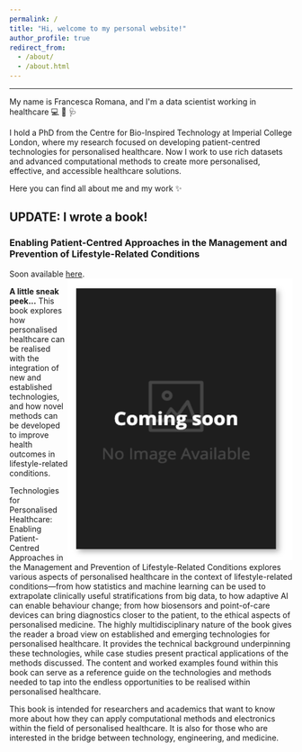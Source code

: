 ```yaml
---
permalink: /
title: "Hi, welcome to my personal website!"
author_profile: true
redirect_from: 
  - /about/
  - /about.html
---
```


---
My name is Francesca Romana, and I'm a data scientist working in healthcare :computer: :dna: :stethoscope:

I hold a PhD from the Centre for Bio-Inspired Technology at Imperial College London, where my research focused on developing patient-centred technologies for personalised healthcare. Now I work to use rich datasets and advanced computational methods to create more personalised, effective, and accessible healthcare solutions.

Here you can find all about me and my work :sparkles:

## UPDATE: I wrote a book!
### Enabling Patient-Centred Approaches in the Management and Prevention of Lifestyle-Related Conditions
Soon available [here](https://www.taylorfrancis.com/books/mono/10.1201/9781003464983/technologies-personalised-healthcare-francesca-romana-cavallo-christofer-toumazou).
<img align="right" width="400" height="500" src="https://github.com/francescacavallo/francescacavallo.github.io/blob/master/images/coming-soon.png">

**A little sneak peek...**
This book explores how personalised healthcare can be realised with the integration of new and established technologies, and how novel methods can be developed to improve health outcomes in lifestyle-related conditions.

Technologies for Personalised Healthcare: Enabling Patient-Centred Approaches in the Management and Prevention of Lifestyle-Related Conditions explores various aspects of personalised healthcare in the context of lifestyle-related conditions—from how statistics and machine learning can be used to extrapolate clinically useful stratifications from big data, to how adaptive AI can enable behaviour change; from how biosensors and point-of-care devices can bring diagnostics closer to the patient, to the ethical aspects of personalised medicine. The highly multidisciplinary nature of the book gives the reader a broad view on established and emerging technologies for personalised healthcare. It provides the technical background underpinning these technologies, while case studies present practical applications of the methods discussed. The content and worked examples found within this book can serve as a reference guide on the technologies and methods needed to tap into the endless opportunities to be realised within personalised healthcare.

This book is intended for researchers and academics that want to know more about how they can apply computational methods and electronics within the field of personalised healthcare. It is also for those who are interested in the bridge between technology, engineering, and medicine.



